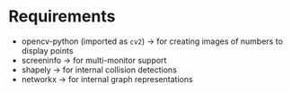 # Requirements
- opencv-python (imported as `cv2`) -> for creating images of numbers to display points
- screeninfo -> for multi-monitor support
- shapely -> for internal collision detections
- networkx -> for internal graph representations